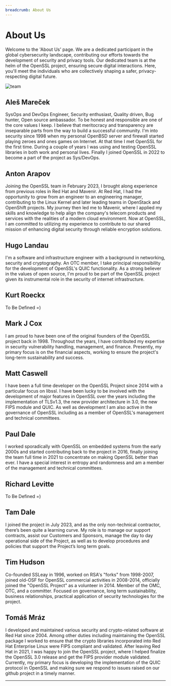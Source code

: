 ```yaml
---
breadcrumb: About Us
---
```


# About Us

Welcome to the 'About Us' page. We are a dedicated participant in the global
cybersecurity landscape, contributing our efforts towards the development of
security and privacy tools. Our dedicated team is at the helm of the OpenSSL
project, ensuring secure digital interactions. Here, you'll meet the individuals
who are collectively shaping a safer, privacy-respecting digital future.

![team](/img/openssl2023.png "Some of the OpenSSL team in 2023")

## Aleš Mareček
SysOps and DevOps Engineer, Security enthusiast, Quality driven, Bug hunter,
Open source ambassador.
To be honest and responsible are one of the core values I keep. I believe that
meritocracy and transparency are inseparable parts from the way to build a
successful community.
I'm into security since 1998 when my personal OpenBSD server and firewall
started playing zeroes and ones games on Internet. At that time I met OpenSSL
for the first time. During a couple of years I was using and testing OpenSSL
libraries in both work and personal lives. Finally I joined OpenSSL in 2022 to
become a part of the project as Sys/DevOps.

## Anton Arapov
Joining the OpenSSL team in February 2023, I brought along experience from
previous roles in Red Hat and Mavenir. At Red Hat, I had the opportunity to
grow from an engineer to an engineering manager, contributing to the Linux
Kernel and later leading teams in OpenStack and OpenShift projects. My journey
then led me to Mavenir, where I applied my skills and knowledge to help align
the company's telecom products and services with the realities of a modern
cloud environment. Now at OpenSSL, I am committed to utilizing my experience
to contribute to our shared mission of enhancing digital security through
reliable encryption solutions.

## Hugo Landau
I'm a software and infrastructure engineer with a background in networking,
security and cryptography. An OTC member, I take principal responsibility for
the development of OpenSSL's QUIC functionality. As a strong believer in the
values of open source, I'm proud to be part of the OpenSSL project given its
instrumental role in the security of internet infrastructure.

## Kurt Roeckx
To Be Defined =)

## Mark J Cox
I am proud to have been one of the original founders of the OpenSSL project
back in 1998. Throughout the years, I have contributed my expertise in security
vulnerability handling, management, and finance. Presently, my primary focus is
on the financial aspects, working to ensure the project's long-term
sustainability and success.

## Matt Caswell
I have been a full time developer on the OpenSSL Project since 2014 with a
particular focus on libssl. I have been lucky to be involved with the development
of major features in OpenSSL over the years including the implementation of
TLSv1.3, the new provider architecture in 3.0, the new FIPS module and QUIC.
As well as development I am also active in the governance of OpenSSL including
as a member of OpenSSL's management and technical committees.

## Paul Dale
I worked sporadically with OpenSSL on embedded systems from the early 2000s and
started contributing back to the project in 2016, finally joining the team full
time in 2021 to concentrate on making OpenSSL better than ever. I have a special
interest in entropy and randomness and am a member of the management and
technical committees.

## Richard Levitte
To Be Defined =)

## Tam Dale
I joined the project in July 2023, and as the only non-technical contractor,
there’s been quite a learning curve.  My role is to manage our support
contracts, assist our Customers and Sponsors, manage the day to day
operational side of the Project, as well as to develop procedures and policies
that support the Project’s long term goals.

## Tim Hudson
Co-founded SSLeay in 1996, worked on RSA's "forks" from 1998-2007, joined
old-OSF for OpenSSL commercial activities in 2008-2014, officially joined the
"OpenSSL Project" as a volunteer in 2014. Member of the OMC, OTC, and a
committer. Focused on governance, long term sustainability, business
relationships, practical application of security technologies for the project.

## Tomáš Mráz
I developed and maintained various security and crypto-related software at
Red Hat since 2004. Among other duties including maintaining the OpenSSL
package I worked to ensure that the crypto libraries incorporated into Red Hat
Enterprise Linux were FIPS compliant and validated. After leaving Red Hat in
2021, I was happy to join the OpenSSL project, where I helped finalize the
OpenSSL 3.0 release and get the FIPS provider module validated. Currently, my
primary focus is developing the implementation of the QUIC protocol in OpenSSL
and making sure we respond to issues raised on our github project in a timely
manner.

---
